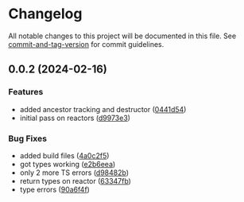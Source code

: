 # Changelog

All notable changes to this project will be documented in this file. See [commit-and-tag-version](https://github.com/absolute-version/commit-and-tag-version) for commit guidelines.

## 0.0.2 (2024-02-16)


### Features

* added ancestor tracking and destructor ([0441d54](https://github.com/hyrumwhite/spicyjs-reactor/commit/0441d5432464fb6c8b62d618cb6e41cf014c70cd))
* initial pass on reactors ([d9973e3](https://github.com/hyrumwhite/spicyjs-reactor/commit/d9973e3d89e5e6ffa6d50bb1fd8e5a6975bb0cfd))


### Bug Fixes

* added build files ([4a0c2f5](https://github.com/hyrumwhite/spicyjs-reactor/commit/4a0c2f5c65d2c68fe94827c5d9a60211aa221ffc))
* got types working ([e2b6eea](https://github.com/hyrumwhite/spicyjs-reactor/commit/e2b6eeaf59a7ef778921d9d1e0c0e65e1fb47960))
* only 2 more TS errors ([d98482b](https://github.com/hyrumwhite/spicyjs-reactor/commit/d98482b17b15fb7321c75211e6c147002115c336))
* return types on reactor ([63347fb](https://github.com/hyrumwhite/spicyjs-reactor/commit/63347fb6d709bff8e87b6ef4ae9db7974725f88a))
* type errors ([90a6f4f](https://github.com/hyrumwhite/spicyjs-reactor/commit/90a6f4f48d513e1a6d75fd884ca2995134571118))
